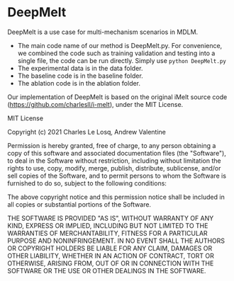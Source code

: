 # DeepMelt
DeepMelt is a use case for multi-mechanism scenarios in MDLM.

- The main code name of our method is DeepMelt.py. For convenience, we combined the code such as training validation and testing into a single file, the code can be run directly. Simply use
```python DeepMelt.py```
- The experimental data is in the data folder.
- The baseline code is in the baseline folder.
- The ablation code is in the ablation folder.

Our implementation of DeepMelt is based on the original iMelt source code (https://github.com/charlesll/i-melt), under the MIT License.

MIT License

Copyright (c) 2021 Charles Le Losq, Andrew Valentine

Permission is hereby granted, free of charge, to any person obtaining a copy
of this software and associated documentation files (the "Software"), to deal
in the Software without restriction, including without limitation the rights
to use, copy, modify, merge, publish, distribute, sublicense, and/or sell
copies of the Software, and to permit persons to whom the Software is
furnished to do so, subject to the following conditions:

The above copyright notice and this permission notice shall be included in all
copies or substantial portions of the Software.

THE SOFTWARE IS PROVIDED "AS IS", WITHOUT WARRANTY OF ANY KIND, EXPRESS OR
IMPLIED, INCLUDING BUT NOT LIMITED TO THE WARRANTIES OF MERCHANTABILITY,
FITNESS FOR A PARTICULAR PURPOSE AND NONINFRINGEMENT. IN NO EVENT SHALL THE
AUTHORS OR COPYRIGHT HOLDERS BE LIABLE FOR ANY CLAIM, DAMAGES OR OTHER
LIABILITY, WHETHER IN AN ACTION OF CONTRACT, TORT OR OTHERWISE, ARISING FROM,
OUT OF OR IN CONNECTION WITH THE SOFTWARE OR THE USE OR OTHER DEALINGS IN THE
SOFTWARE.  

